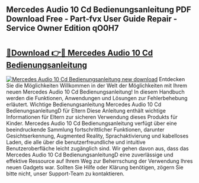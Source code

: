 ## Mercedes Audio 10 Cd Bedienungsanleitung PDF Download Free - Part-fvx User Guide Repair - Service Owner Edition qO0H7

# <h2><a href="http://df19be2.blite.top/?on=Mercedes+Audio+10+Cd+Bedienungsanleitung">🔗Download 👉🔴 Mercedes Audio 10 Cd Bedienungsanleitung</a></h2>

[![Mercedes Audio 10 Cd Bedienungsanleitung new download](https://i.imgur.com/lujVjoI.png)](http://df19be2.blite.top/?on=Mercedes+Audio+10+Cd+Bedienungsanleitung)
Entdecken Sie die Möglichkeiten Willkommen in der Welt der Möglichkeiten mit Ihrem neuen Mercedes Audio 10 Cd Bedienungsanleitung! In diesem Handbuch werden die Funktionen, Anwendungen und Lösungen zur Fehlerbehebung erläutert. Wichtige Bedienungsanleitung Mercedes Audio 10 Cd BedienungsanleitungD für Eltern Diese Anleitung enthält wichtige Informationen für Eltern zur sicheren Verwendung dieses Produkts für Kinder. Mercedes Audio 10 Cd Bedienungsanleitung verfügt über eine beeindruckende Sammlung fortschrittlicher Funktionen, darunter Gesichtserkennung, Augmented Reality, Sprachaktivierung und kabelloses Laden, die alle über die benutzerfreundliche und intuitive Benutzeroberfläche leicht zugänglich sind. Wir gehen davon aus, dass das Mercedes Audio 10 Cd BedienungsanleitungD eine zuverlässige und effektive Ressource auf Ihrem Weg zur Beherrschung der Verwendung Ihres neuen Gadgets war. Sollten Sie Hilfe oder Klärung benötigen, zögern Sie bitte nicht, unser Support-Team zu kontaktieren.
